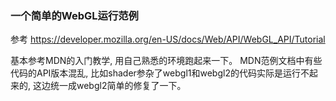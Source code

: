 ### 一个简单的WebGL运行范例

参考
https://developer.mozilla.org/en-US/docs/Web/API/WebGL_API/Tutorial

基本参考MDN的入门教学, 用自己熟悉的环境跑起来一下。
MDN范例文档中有些代码的API版本混乱, 比如shader参杂了webgl1和webgl2的代码实际是运行不起来的, 这边统一成webgl2简单的修复了一下。
